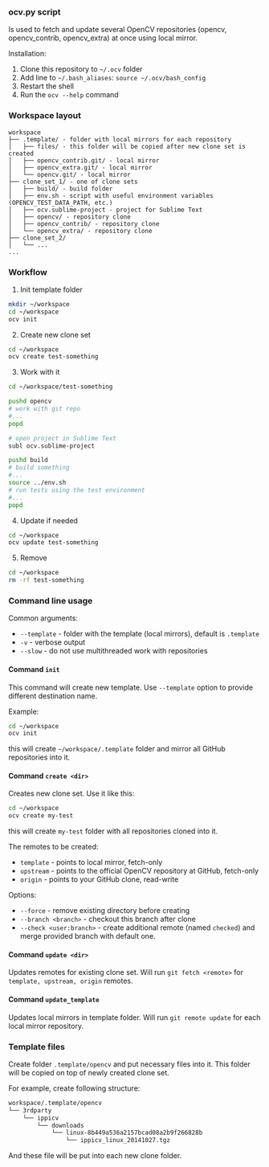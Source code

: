 ### ocv.py script

Is used to fetch and update several OpenCV repositories (opencv, opencv_contrib, opencv_extra) at once using local mirror.

Installation:

1. Clone this repository to `~/.ocv` folder
2. Add line to `~/.bash_aliases`: `source ~/.ocv/bash_config`
3. Restart the shell
4. Run the `ocv --help` command

### Workspace layout

```
workspace
├── .template/ - folder with local mirrors for each repository
│   ├── files/ - this folder will be copied after new clone set is created
│   ├── opencv_contrib.git/ - local mirror
│   ├── opencv_extra.git/ - local mirror
│   └── opencv.git/ - local mirror
├── clone_set_1/ - one of clone sets
│   ├── build/ - build folder
│   ├── env.sh - script with useful environment variables (OPENCV_TEST_DATA_PATH, etc.)
│   ├── ocv.sublime-project - project for Sublime Text
│   ├── opencv/ - repository clone
│   ├── opencv_contrib/ - repository clone
│   └── opencv_extra/ - repository clone
├── clone_set_2/
│   └── ...
...
```

### Workflow

1. Init template folder

```.sh
mkdir ~/workspace
cd ~/workspace
ocv init
```

2. Create new clone set

```.sh
cd ~/workspace
ocv create test-something
```

3. Work with it

```.sh
cd ~/workspace/test-something

pushd opencv
# work with git repo
#...
popd

# open project in Sublime Text
subl ocv.sublime-project

pushd build
# build something
#...
source ../env.sh
# run tests using the test environment
#...
popd
```

4. Update if needed

```.sh
cd ~/workspace
ocv update test-something
```

5. Remove

```.sh
cd ~/workspace
rm -rf test-something
```

### Command line usage

Common arguments:

- `--template` - folder with the template (local mirrors), default is `.template`
- `-v` - verbose output
- `--slow` - do not use multithreaded work with repositories

#### Command `init`

This command will create new template. Use `--template` option to provide different destination name.

Example:

```.sh
cd ~/workspace
ocv init
```
this will create `~/workspace/.template` folder and mirror all GitHub repositories into it.

#### Command `create <dir>`

Creates new clone set. Use it like this:

```.sh
cd ~/workspace
ocv create my-test
```
this will create `my-test` folder with all repositories cloned into it.

The remotes to be created:

- `template` - points to local mirror, fetch-only
- `upstream` - points to the official OpenCV repository at GitHub, fetch-only
- `origin` - points to your GitHub clone, read-write

Options:

- `--force` - remove existing directory before creating
- `--branch <branch>` - checkout this branch after clone
- `--check <user:branch>` - create additional remote (named `checked`) and merge provided branch with default one.

#### Command `update <dir>`

Updates remotes for existing clone set. Will run `git fetch <remote>` for `template, upstream, origin` remotes.

#### Command `update_template`

Updates local mirrors in template folder. Will run `git remote update` for each local mirror repository.

### Template files

Create folder `.template/opencv` and put necessary files into it. This folder will be copied on top of newly created clone set.

For example, create following structure:

```.sh
workspace/.template/opencv
└── 3rdparty
    └── ippicv
        └── downloads
            └── linux-8b449a536a2157bcad08a2b9f266828b
                └── ippicv_linux_20141027.tgz
```

And these file will be put into each new clone folder.
